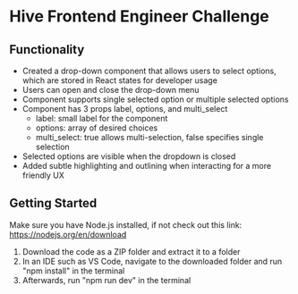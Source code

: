 # Hive Frontend Engineer Challenge



## Functionality
- Created a drop-down component that allows users to select options, which are stored in React states for developer usage
- Users can open and close the drop-down menu
- Component supports single selected option or multiple selected options
- Component has 3 props label, options, and multi_select
  - label: small label for the component
  - options: array of desired choices
  - multi_select: true allows multi-selection, false specifies single selection
- Selected options are visible when the dropdown is closed
- Added subtle highlighting and outlining when interacting for a more friendly UX

## Getting Started
Make sure you have Node.js installed, if not check out this link: https://nodejs.org/en/download
1. Download the code as a ZIP folder and extract it to a folder
2. In an IDE such as VS Code, navigate to the downloaded folder and run "npm install" in the terminal
3. Afterwards, run "npm run dev" in the terminal

